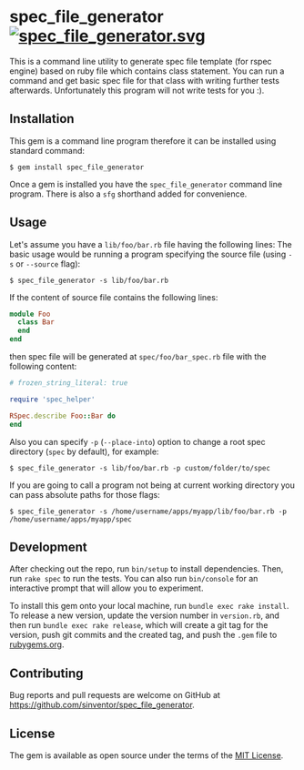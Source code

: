 # spec_file_generator [![spec_file_generator.svg](https://api.travis-ci.org/sinventor/spec_file_generator.svg?branch=master)](https://travis-ci.org/github/sinventor/spec_file_generator)

This is a command line utility to generate spec file template (for rspec engine) based on ruby file which contains class statement. You can run a command and get basic spec file for that class with writing further tests afterwards. Unfortunately this program will not write tests for you :).

## Installation

This gem is a command line program therefore it can be installed using standard command:

    $ gem install spec_file_generator

Once a gem is installed you have the `spec_file_generator` command line program. There is also a `sfg` shorthand added for convenience.

## Usage

Let's assume you have a `lib/foo/bar.rb` file having the following lines:
The basic usage would be running a program specifying the source file (using `-s` or `--source` flag):

    $ spec_file_generator -s lib/foo/bar.rb

If the content of source file contains the following lines:

```ruby
module Foo
  class Bar
  end
end
```

then spec file will be generated at `spec/foo/bar_spec.rb` file with the following content:

```ruby
# frozen_string_literal: true

require 'spec_helper'

RSpec.describe Foo::Bar do
end
```

Also you can specify `-p` (`--place-into`) option to change a root spec directory (`spec` by default), for example:

    $ spec_file_generator -s lib/foo/bar.rb -p custom/folder/to/spec

If you are going to call a program not being at current working directory you can pass absolute paths for those flags:

    $ spec_file_generator -s /home/username/apps/myapp/lib/foo/bar.rb -p /home/username/apps/myapp/spec

## Development

After checking out the repo, run `bin/setup` to install dependencies. Then, run `rake spec` to run the tests. You can also run `bin/console` for an interactive prompt that will allow you to experiment.

To install this gem onto your local machine, run `bundle exec rake install`. To release a new version, update the version number in `version.rb`, and then run `bundle exec rake release`, which will create a git tag for the version, push git commits and the created tag, and push the `.gem` file to [rubygems.org](https://rubygems.org).

## Contributing

Bug reports and pull requests are welcome on GitHub at https://github.com/sinventor/spec_file_generator.

## License

The gem is available as open source under the terms of the [MIT License](https://opensource.org/licenses/MIT).
